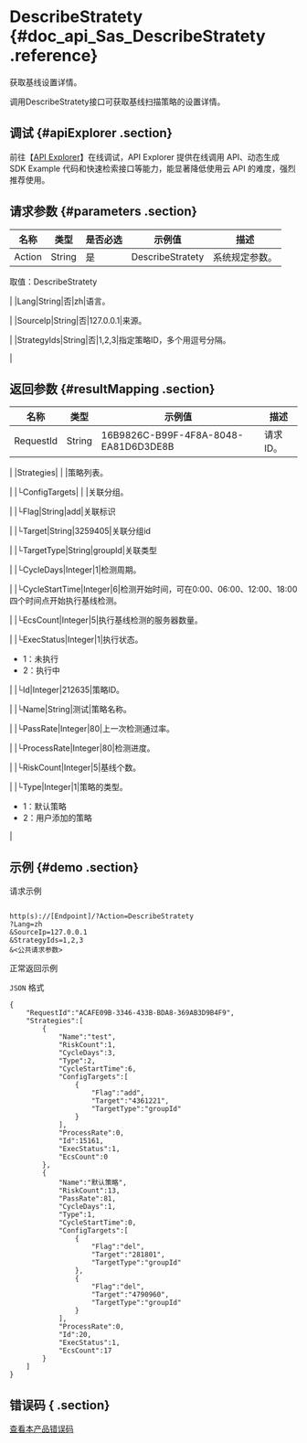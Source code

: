 # DescribeStratety {#doc_api_Sas_DescribeStratety .reference}

获取基线设置详情。

调用DescribeStratety接口可获取基线扫描策略的设置详情。

## 调试 {#apiExplorer .section}

前往【[API Explorer](https://api.aliyun.com/#product=Sas&api=DescribeStratety)】在线调试，API Explorer 提供在线调用 API、动态生成 SDK Example 代码和快速检索接口等能力，能显著降低使用云 API 的难度，强烈推荐使用。

## 请求参数 {#parameters .section}

|名称|类型|是否必选|示例值|描述|
|--|--|----|---|--|
|Action|String|是|DescribeStratety|系统规定参数。

 取值：DescribeStratety

 |
|Lang|String|否|zh|语言。

 |
|SourceIp|String|否|127.0.0.1|来源。

 |
|StrategyIds|String|否|1,2,3|指定策略ID，多个用逗号分隔。

 |

## 返回参数 {#resultMapping .section}

|名称|类型|示例值|描述|
|--|--|---|--|
|RequestId|String|16B9826C-B99F-4F8A-8048-EA81D6D3DE8B|请求ID。

 |
|Strategies| | |策略列表。

 |
|└ConfigTargets| | |关联分组。

 |
|└Flag|String|add|关联标识

 |
|└Target|String|3259405|关联分组id

 |
|└TargetType|String|groupId|关联类型

 |
|└CycleDays|Integer|1|检测周期。

 |
|└CycleStartTime|Integer|6|检测开始时间，可在0:00、06:00、12:00、18:00四个时间点开始执行基线检测。

 |
|└EcsCount|Integer|5|执行基线检测的服务器数量。

 |
|└ExecStatus|Integer|1|执行状态。

 -   1：未执行
-   2：执行中

 |
|└Id|Integer|212635|策略ID。

 |
|└Name|String|测试|策略名称。

 |
|└PassRate|Integer|80|上一次检测通过率。

 |
|└ProcessRate|Integer|80|检测进度。

 |
|└RiskCount|Integer|5|基线个数。

 |
|└Type|Integer|1|策略的类型。

 -   1：默认策略
-   2：用户添加的策略

 |

## 示例 {#demo .section}

请求示例

``` {#request_demo}

http(s)://[Endpoint]/?Action=DescribeStratety
?Lang=zh
&SourceIp=127.0.0.1
&StrategyIds=1,2,3
&<公共请求参数>

```

正常返回示例

`JSON` 格式

``` {#json_return_success_demo}
{
	"RequestId":"ACAFE09B-3346-433B-BDA8-369AB3D9B4F9",
	"Strategies":[
		{
			"Name":"test",
			"RiskCount":1,
			"CycleDays":3,
			"Type":2,
			"CycleStartTime":6,
			"ConfigTargets":[
				{
					"Flag":"add",
					"Target":"4361221",
					"TargetType":"groupId"
				}
			],
			"ProcessRate":0,
			"Id":15161,
			"ExecStatus":1,
			"EcsCount":0
		},
		{
			"Name":"默认策略",
			"RiskCount":13,
			"PassRate":81,
			"CycleDays":1,
			"Type":1,
			"CycleStartTime":0,
			"ConfigTargets":[
				{
					"Flag":"del",
					"Target":"281801",
					"TargetType":"groupId"
				},
				{
					"Flag":"del",
					"Target":"4790960",
					"TargetType":"groupId"
				}
			],
			"ProcessRate":0,
			"Id":20,
			"ExecStatus":1,
			"EcsCount":17
		}
	]
}
```

## 错误码 { .section}

[查看本产品错误码](https://error-center.aliyun.com/status/product/Sas)

